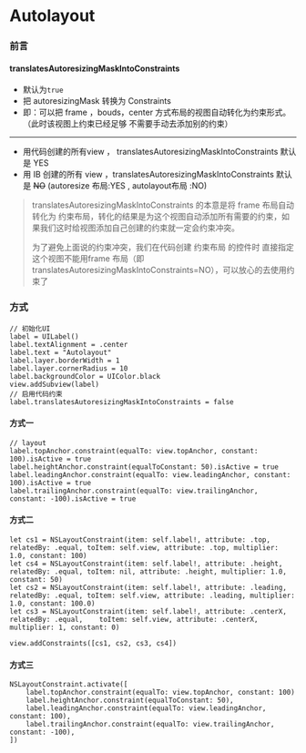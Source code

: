 # Autolayout



### 前言

#### translatesAutoresizingMaskIntoConstraints

- 默认为`true`
- 把 autoresizingMask 转换为 Constraints
- 即：可以把 frame ，bouds，center 方式布局的视图自动转化为约束形式。（此时该视图上约束已经足够 不需要手动去添加别的约束）

------

- 用代码创建的所有view ， translatesAutoresizingMaskIntoConstraints 默认是 YES
- 用 IB 创建的所有 view ，translatesAutoresizingMaskIntoConstraints 默认是 ~~NO~~ (autoresize 布局:YES , autolayout布局 :NO)

> translatesAutoresizingMaskIntoConstraints 的本意是将 frame 布局自动转化为 约束布局，转化的结果是为这个视图自动添加所有需要的约束，如果我们这时给视图添加自己创建的约束就一定会约束冲突。
>
> 为了避免上面说的约束冲突，我们在代码创建 约束布局 的控件时 直接指定这个视图不能用frame 布局（即translatesAutoresizingMaskIntoConstraints=NO），可以放心的去使用约束了



### 方式

```
// 初始化UI
label = UILabel()
label.textAlignment = .center
label.text = "Autolayout"
label.layer.borderWidth = 1
label.layer.cornerRadius = 10
label.backgroundColor = UIColor.black
view.addSubview(label)
// 启用代码约束
label.translatesAutoresizingMaskIntoConstraints = false
```



#### 方式一

```
// layout
label.topAnchor.constraint(equalTo: view.topAnchor, constant: 100).isActive = true
label.heightAnchor.constraint(equalToConstant: 50).isActive = true
label.leadingAnchor.constraint(equalTo: view.leadingAnchor, constant: 100).isActive = true
label.trailingAnchor.constraint(equalTo: view.trailingAnchor, constant: -100).isActive = true
```

#### 方式二

```
let cs1 = NSLayoutConstraint(item: self.label!, attribute: .top, relatedBy: .equal, toItem: self.view, attribute: .top, multiplier: 1.0, constant: 100)
let cs4 = NSLayoutConstraint(item: self.label!, attribute: .height, relatedBy: .equal, toItem: nil, attribute: .height, multiplier: 1.0, constant: 50)
let cs2 = NSLayoutConstraint(item: self.label!, attribute: .leading, relatedBy: .equal, toItem: self.view, attribute: .leading, multiplier: 1.0, constant: 100.0)
let cs3 = NSLayoutConstraint(item: self.label!, attribute: .centerX, relatedBy: .equal,    toItem: self.view, attribute: .centerX, multiplier: 1, constant: 0)

view.addConstraints([cs1, cs2, cs3, cs4])
```

#### 方式三

```
NSLayoutConstraint.activate([
    label.topAnchor.constraint(equalTo: view.topAnchor, constant: 100)
    label.heightAnchor.constraint(equalToConstant: 50),
    label.leadingAnchor.constraint(equalTo: view.leadingAnchor, constant: 100),
    label.trailingAnchor.constraint(equalTo: view.trailingAnchor, constant: -100),
])
```

